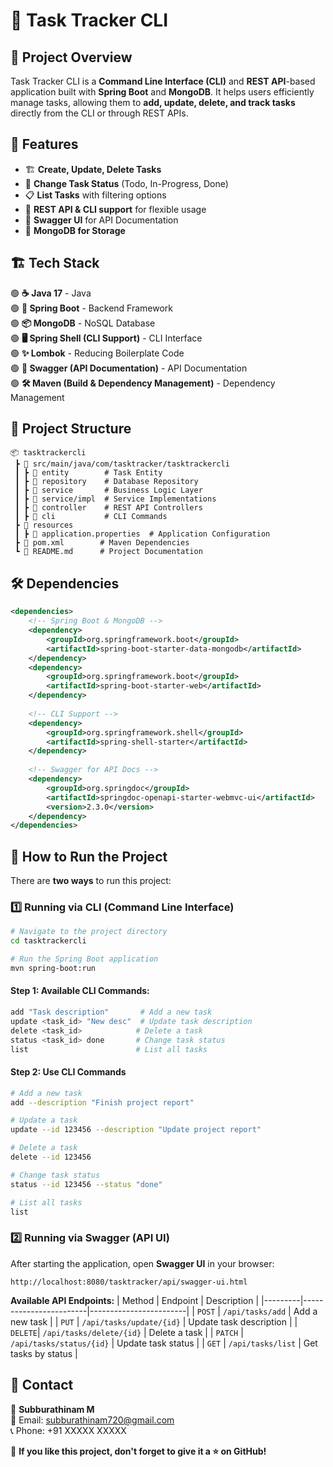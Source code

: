 # 📝 Task Tracker CLI

## 🚀 Project Overview
Task Tracker CLI is a **Command Line Interface (CLI)** and **REST API**-based application built with **Spring Boot** and **MongoDB**. It helps users efficiently manage tasks, allowing them to **add, update, delete, and track tasks** directly from the CLI or through REST APIs.

## 🎯 Features
- 🏗️ **Create, Update, Delete Tasks**
- 🔄 **Change Task Status** (Todo, In-Progress, Done)
- 📋 **List Tasks** with filtering options
- 📡 **REST API & CLI support** for flexible usage
- 📜 **Swagger UI** for API Documentation
- 🌿 **MongoDB for Storage**  


## 🏗️ Tech Stack
🟢 **☕ Java 17** - Java                                          
🟢 **🌱 Spring Boot** - Backend Framework  
🟢 **📦 MongoDB** - NoSQL Database  
🟢 **🖥️ Spring Shell (CLI Support)** - CLI Interface  
🟢 **✨ Lombok** - Reducing Boilerplate Code  
🟢 **📜 Swagger (API Documentation)** - API Documentation  
🟢 **🛠️ Maven (Build & Dependency Management)** - Dependency Management  

## 📂 Project Structure
```
📦 tasktrackercli
 ┣ 📂 src/main/java/com/tasktracker/tasktrackercli
 ┃ ┣ 📂 entity        # Task Entity
 ┃ ┣ 📂 repository    # Database Repository
 ┃ ┣ 📂 service       # Business Logic Layer
 ┃ ┣ 📂 service/impl  # Service Implementations
 ┃ ┣ 📂 controller    # REST API Controllers
 ┃ ┣ 📂 cli           # CLI Commands
 ┣ 📂 resources
 ┃ ┣ 📜 application.properties  # Application Configuration
 ┣ 📜 pom.xml        # Maven Dependencies
 ┗ 📜 README.md      # Project Documentation
```

## 🛠️ Dependencies
```xml
<dependencies>
    <!-- Spring Boot & MongoDB -->
    <dependency>
        <groupId>org.springframework.boot</groupId>
        <artifactId>spring-boot-starter-data-mongodb</artifactId>
    </dependency>
    <dependency>
        <groupId>org.springframework.boot</groupId>
        <artifactId>spring-boot-starter-web</artifactId>
    </dependency>
    
    <!-- CLI Support -->
    <dependency>
        <groupId>org.springframework.shell</groupId>
        <artifactId>spring-shell-starter</artifactId>
    </dependency>
    
    <!-- Swagger for API Docs -->
    <dependency>
        <groupId>org.springdoc</groupId>
        <artifactId>springdoc-openapi-starter-webmvc-ui</artifactId>
        <version>2.3.0</version>
    </dependency>
</dependencies>
```

## 🚀 How to Run the Project
There are **two ways** to run this project:
### 1️⃣ Running via CLI (Command Line Interface)
```sh
# Navigate to the project directory
cd tasktrackercli

# Run the Spring Boot application
mvn spring-boot:run
```
#### **Step 1: Available CLI Commands:**
```sh
add "Task description"       # Add a new task
update <task_id> "New desc"  # Update task description
delete <task_id>            # Delete a task
status <task_id> done       # Change task status
list                        # List all tasks
```

#### **Step 2: Use CLI Commands**
```bash
# Add a new task
add --description "Finish project report"

# Update a task
update --id 123456 --description "Update project report"

# Delete a task
delete --id 123456

# Change task status
status --id 123456 --status "done"

# List all tasks
list
```

### 2️⃣ Running via Swagger (API UI)
After starting the application, open **Swagger UI** in your browser:
```
http://localhost:8080/tasktracker/api/swagger-ui.html
```
**Available API Endpoints:**
| Method  | Endpoint               | Description            |
|---------|------------------------|------------------------|
| `POST`  | `/api/tasks/add`       | Add a new task        |
| `PUT`   | `/api/tasks/update/{id}` | Update task description |
| `DELETE`| `/api/tasks/delete/{id}` | Delete a task         |
| `PATCH` | `/api/tasks/status/{id}` | Update task status    |
| `GET`   | `/api/tasks/list`      | Get tasks by status   |

## 📧 Contact
👤 **Subburathinam M**  
📩 Email: [subburathinam720@gmail.com](mailto:subburathinam720@gmail.com)  
📞 Phone: +91 XXXXX XXXXX  

🌟 **If you like this project, don't forget to give it a ⭐ on GitHub!**

